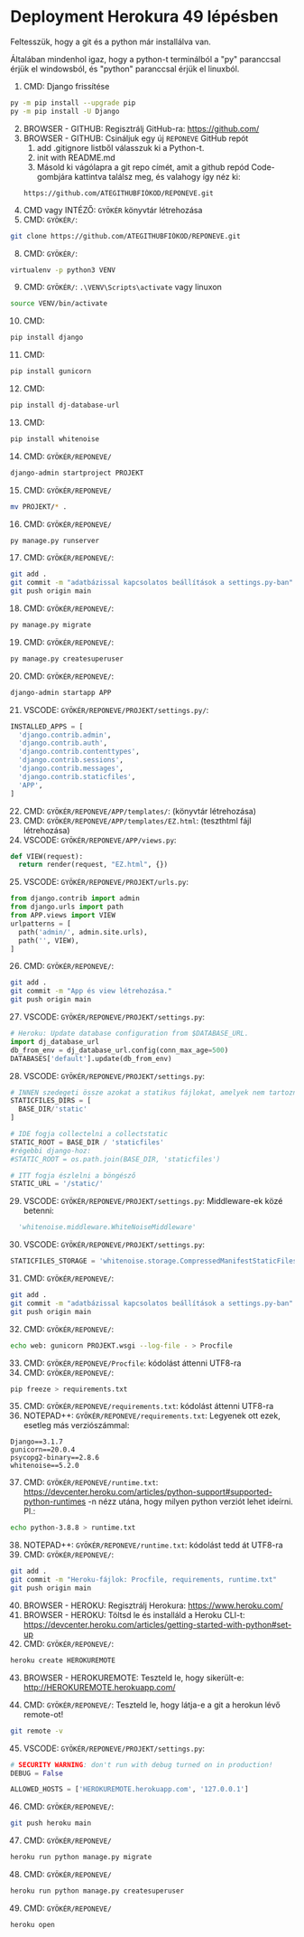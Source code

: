 # Deployment Herokura 49 lépésben
Feltesszük, hogy a git és a python már installálva van. 

Általában mindenhol igaz, hogy a python-t terminálból a "py" paranccsal érjük el windowsból, és "python" paranccsal érjük el linuxból.

1. CMD: Django frissítése
```sh
py -m pip install --upgrade pip
py -m pip install -U Django
```
2. BROWSER - GITHUB: Regisztrálj GitHub-ra: https://github.com/
3. BROWSER - GITHUB: Csináljuk egy új ``REPONEVE`` GitHub repót
    1. add .gitignore listből válasszuk ki a Python-t.
    2. init with README.md
    3. Másold ki vágólapra a git repo címét, amit a github repód Code-gombjára kattintva találsz meg, és valahogy így néz ki: 
    ```
    https://github.com/ATEGITHUBFIÓKOD/REPONEVE.git
    ```
4. CMD vagy INTÉZŐ: ``GYÖKÉR`` könyvtár létrehozása
5. CMD: ``GYÖKÉR/``: 
  ```sh
  git clone https://github.com/ATEGITHUBFIÓKOD/REPONEVE.git
  ```
8. CMD: ``GYÖKÉR/``:  
  ```sh
  virtualenv -p python3 VENV
  ```
9. CMD: ``GYÖKÉR/``: ``.\VENV\Scripts\activate`` vagy linuxon  
  ```sh
  source VENV/bin/activate
  ```
10. CMD:  
  ```sh
  pip install django
  ```
11. CMD:  
  ```sh
  pip install gunicorn
  ```
12. CMD:  
  ```sh
  pip install dj-database-url
  ```
13. CMD:  
  ```sh
  pip install whitenoise
  ```
14. CMD:  ``GYÖKÉR/REPONEVE/``
  ```sh
  django-admin startproject PROJEKT
  ```
15. CMD:  ``GYÖKÉR/REPONEVE/``
  ```sh
  mv PROJEKT/* .
  ```
16. CMD:  ``GYÖKÉR/REPONEVE/``
  ```sh
  py manage.py runserver
  ```
17. CMD: ``GYÖKÉR/REPONEVE/``: 
  ```sh
git add .
git commit -m "adatbázissal kapcsolatos beállítások a settings.py-ban"
git push origin main
  ```
18. CMD: ``GYÖKÉR/REPONEVE/``:  
  ```sh
py manage.py migrate
  ```
19. CMD: ``GYÖKÉR/REPONEVE/``:  
  ```sh
py manage.py createsuperuser
  ```
20. CMD: ``GYÖKÉR/REPONEVE/``:  
  ```sh
django-admin startapp APP
  ```
21. VSCODE: ``GYÖKÉR/REPONEVE/PROJEKT/settings.py/``: 
  ```py
INSTALLED_APPS = [
    'django.contrib.admin',
    'django.contrib.auth',
    'django.contrib.contenttypes',
    'django.contrib.sessions',
    'django.contrib.messages',
    'django.contrib.staticfiles',
    'APP',
]
  ```
22. CMD: ``GYÖKÉR/REPONEVE/APP/templates/``: (könyvtár létrehozása)
23. CMD: ``GYÖKÉR/REPONEVE/APP/templates/EZ.html``: (teszthtml fájl létrehozása)
24. VSCODE: ``GYÖKÉR/REPONEVE/APP/views.py``:
  ```py
def VIEW(request):
	return render(request, "EZ.html", {})
  ```
25. VSCODE: ``GYÖKÉR/REPONEVE/PROJEKT/urls.py``: 
  ```py
from django.contrib import admin
from django.urls import path
from APP.views import VIEW
urlpatterns = [
    path('admin/', admin.site.urls),
    path('', VIEW),
]
  ```
26. CMD: ``GYÖKÉR/REPONEVE/``: 
  ```sh
git add .
git commit -m "App és view létrehozása."
git push origin main
  ```
27. VSCODE: ``GYÖKÉR/REPONEVE/PROJEKT/settings.py``: 
  ```py
# Heroku: Update database configuration from $DATABASE_URL.
import dj_database_url
db_from_env = dj_database_url.config(conn_max_age=500)
DATABASES['default'].update(db_from_env)
  ```
28. VSCODE: ``GYÖKÉR/REPONEVE/PROJEKT/settings.py``: 
  ```py
# INNEN szedegeti össze azokat a statikus fájlokat, amelyek nem tartoznak egyetlen apphoz sem:
STATICFILES_DIRS = [
    BASE_DIR/'static'
]

# IDE fogja collectelni a collectstatic
STATIC_ROOT = BASE_DIR / 'staticfiles'  
#régebbi django-hoz: 
#STATIC_ROOT = os.path.join(BASE_DIR, 'staticfiles')

# ITT fogja észlelni a böngésző
STATIC_URL = '/static/'
  ```
29. VSCODE: ``GYÖKÉR/REPONEVE/PROJEKT/settings.py``: Middleware-ek közé betenni:
  ```py
    'whitenoise.middleware.WhiteNoiseMiddleware'
  ```
30. VSCODE: ``GYÖKÉR/REPONEVE/PROJEKT/settings.py``: 
  ```py
STATICFILES_STORAGE = 'whitenoise.storage.CompressedManifestStaticFilesStorage'
  ```
31. CMD: ``GYÖKÉR/REPONEVE/``: 
  ```sh
git add .
git commit -m "adatbázissal kapcsolatos beállítások a settings.py-ban"
git push origin main
  ```
32. CMD: ``GYÖKÉR/REPONEVE/``: 
  ```sh
echo web: gunicorn PROJEKT.wsgi --log-file - > Procfile
  ```
33. CMD: ``GYÖKÉR/REPONEVE/Procfile``: kódolást áttenni UTF8-ra
34. CMD: ``GYÖKÉR/REPONEVE/``: 
  ```sh
pip freeze > requirements.txt
  ```
35. CMD: ``GYÖKÉR/REPONEVE/requirements.txt``: kódolást áttenni UTF8-ra
36. NOTEPAD++: ``GYÖKÉR/REPONEVE/requirements.txt``: Legyenek ott ezek, esetleg más verziószámmal:
  ```dj-database-url==0.5.0
Django==3.1.7
gunicorn==20.0.4
psycopg2-binary==2.8.6
whitenoise==5.2.0
  ```
37. CMD: ``GYÖKÉR/REPONEVE/runtime.txt``: https://devcenter.heroku.com/articles/python-support#supported-python-runtimes -n nézz utána, hogy milyen python verziót lehet ideírni. Pl.:
  ```sh
echo python-3.8.8 > runtime.txt
  ```
38. NOTEPAD++: ``GYÖKÉR/REPONEVE/runtime.txt``: kódolást tedd át UTF8-ra
39. CMD: ``GYÖKÉR/REPONEVE/``: 
  ```sh
git add .
git commit -m "Heroku-fájlok: Procfile, requirements, runtime.txt"
git push origin main
  ```
40. BROWSER - HEROKU: Regisztrálj Herokura: https://www.heroku.com/
41. BROWSER - HEROKU: Töltsd le és installáld a Heroku CLI-t: https://devcenter.heroku.com/articles/getting-started-with-python#set-up
42. CMD: ``GYÖKÉR/REPONEVE/``: 
  ```sh
heroku create HEROKUREMOTE
  ```
43. BROWSER - HEROKUREMOTE: Teszteld le, hogy sikerült-e:  http://HEROKUREMOTE.herokuapp.com/ 

44. CMD: ``GYÖKÉR/REPONEVE/``: Teszteld le, hogy látja-e a git a herokun lévő remote-ot!
  ```sh
git remote -v
  ```

45. VSCODE: ``GYÖKÉR/REPONEVE/PROJEKT/settings.py``: 
  ```py
# SECURITY WARNING: don't run with debug turned on in production!
DEBUG = False

ALLOWED_HOSTS = ['HEROKUREMOTE.herokuapp.com', '127.0.0.1']
  ```

46. CMD: ``GYÖKÉR/REPONEVE/``: 
  ```sh
git push heroku main
  ``` 
47. CMD: ``GYÖKÉR/REPONEVE/`` 
  ```sh
heroku run python manage.py migrate
  ```
48. CMD: ``GYÖKÉR/REPONEVE/`` 
  ```sh
heroku run python manage.py createsuperuser
  ```
49. CMD: ``GYÖKÉR/REPONEVE/`` 
  ```sh
heroku open
  ```

